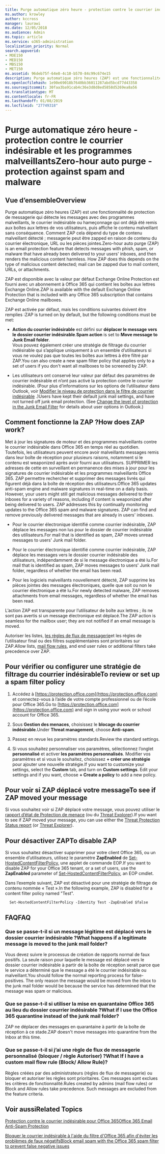```yaml
---
title: Purge automatique zéro heure - protection contre le courrier indésirable et les programmes malveillants
ms.author: krowley
author: kccross
manager: laurawi
ms.date: 12/05/2018
ms.audience: Admin
ms.topic: article
ms.service: o365-administration
localization_priority: Normal
search.appverid:
- MOE150
- MED150
- MBS150
- MET150
ms.assetid: 96deb75f-64e8-4c10-b570-84c99c674e15
description: Purge automatique zéro heures (ZAP) est une fonctionnalité de protection de messagerie qui détecte les messages qui ont déjà été remis aux boîtes aux lettres des utilisateurs avec le courrier indésirable ou un programme malveillant, puis affiche le contenu malveillant sans conséquence. Comment ZAP cela dépend du type de contenu malveillant détecté.
ms.openlocfilehash: 1e90e69018b7640bb36011287abd5bcd77d43358
ms.sourcegitcommit: 30faa3ba91cab4c36e3d8d8ed5858d5269ea8a56
ms.translationtype: MT
ms.contentlocale: fr-FR
ms.lasthandoff: 01/08/2019
ms.locfileid: "27749318"
---
```

# <a name="zero-hour-auto-purge---protection-against-spam-and-malware"></a><span data-ttu-id="6e9d7-104">Purge automatique zéro heure - protection contre le courrier indésirable et les programmes malveillants</span><span class="sxs-lookup"><span data-stu-id="6e9d7-104">Zero-hour auto purge - protection against spam and malware</span></span>

## <a name="overview"></a><span data-ttu-id="6e9d7-105">Vue d’ensemble</span><span class="sxs-lookup"><span data-stu-id="6e9d7-105">Overview</span></span>

<span data-ttu-id="6e9d7-p102">Purge automatique zéro heures (ZAP) est une fonctionnalité de protection de messagerie qui détecte les messages avec des programmes malveillants, le courrier indésirable ou hameçonnage qui ont déjà été remis aux boîtes aux lettres de vos utilisateurs, puis affiche le contenu malveillant sans conséquence. Comment ZAP cela dépend du type de contenu malveillant détecté ; messagerie peut être zapped en raison de contenu du courrier électronique, URL ou les pièces jointes.</span><span class="sxs-lookup"><span data-stu-id="6e9d7-p102">Zero-hour auto purge (ZAP) is an email protection feature that detects messages with phish, spam, or malware that have already been delivered to your users' inboxes, and then renders the malicious content harmless. How ZAP does this depends on the type of malicious content detected; mail can be zapped due to mail content, URLs, or attachments.</span></span>
  
<span data-ttu-id="6e9d7-108">ZAP est disponible avec la valeur par défaut Exchange Online Protection est fourni avec un abonnement à Office 365 qui contient les boîtes aux lettres Exchange Online.</span><span class="sxs-lookup"><span data-stu-id="6e9d7-108">ZAP is available with the default Exchange Online Protection that is included with any Office 365 subscription that contains Exchange Online mailboxes.</span></span>

<span data-ttu-id="6e9d7-109">ZAP est activée par défaut, mais les conditions suivantes doivent être remplies :</span><span class="sxs-lookup"><span data-stu-id="6e9d7-109">ZAP is turned on by default, but the following conditions must be met:</span></span>
  
- <span data-ttu-id="6e9d7-110">**Action du courrier indésirable** est défini sur **déplacer le message vers le dossier courrier indésirable**.</span><span class="sxs-lookup"><span data-stu-id="6e9d7-110">**Spam action** is set to **Move message to Junk Email folder**.</span></span> <br/><span data-ttu-id="6e9d7-111">Vous pouvez également créer une stratégie de filtrage du courrier indésirable qui s’applique uniquement à un ensemble d’utilisateurs si vous ne voulez pas que toutes les boîtes aux lettres à être filtré par ZAP.</span><span class="sxs-lookup"><span data-stu-id="6e9d7-111">You can also create a new spam filter policy that applies only to a set of users if you don't want all mailboxes to be screened by ZAP.</span></span>

- <span data-ttu-id="6e9d7-p103">Les utilisateurs ont conservé leur valeur par défaut des paramètres de courrier indésirable et n’ont pas activé la protection contre le courrier indésirable. (Pour plus d’informations sur les options de l’utilisateur dans Outlook, voir [Modifier le niveau de protection dans le filtre de courrier indésirable](https://support.office.com/article/change-the-level-of-protection-in-the-junk-email-filter-e89c12d8-9d61-4320-8c57-d982c8d52f6b) .)</span><span class="sxs-lookup"><span data-stu-id="6e9d7-p103">Users have kept their default junk mail settings, and have not turned off junk email protection. (See [Change the level of protection in the Junk Email Filter](https://support.office.com/article/change-the-level-of-protection-in-the-junk-email-filter-e89c12d8-9d61-4320-8c57-d982c8d52f6b) for details about user options in Outlook.)</span></span> 
  
## <a name="how-does-zap-work"></a><span data-ttu-id="6e9d7-114">Comment fonctionne la ZAP ?</span><span class="sxs-lookup"><span data-stu-id="6e9d7-114">How does ZAP work?</span></span>

<span data-ttu-id="6e9d7-p104">Met à jour les signatures de moteur et des programmes malveillants contre le courrier indésirable dans Office 365 en temps réel au quotidien. Toutefois, les utilisateurs peuvent encore avoir malveillants messages remis dans leur boîte de réception pour plusieurs raisons, notamment si le contenu est weaponized après avoir fourni aux utilisateurs. SUPPRIMER les adresses de cette en surveillant en permanence des mises à jour pour les signatures de courrier indésirable et les programmes malveillants Office 365. ZAP permettre rechercher et supprimer des messages livrés qui figurent déjà dans la boîte de réception des utilisateurs.</span><span class="sxs-lookup"><span data-stu-id="6e9d7-p104">Office 365 updates anti-spam engine and malware signatures in real-time on a daily basis. However, your users might still get malicious messages delivered to their inboxes for a variety of reasons, including if content is weaponized after being delivered to users. ZAP addresses this by continually monitoring updates to the Office 365 spam and malware signatures. ZAP can find and remove previously delivered messages that are already in users' inboxes.</span></span> 

- <span data-ttu-id="6e9d7-119">Pour le courrier électronique identifié comme courrier indésirable, ZAP déplace les messages non lus pour le dossier de courrier indésirable des utilisateurs.</span><span class="sxs-lookup"><span data-stu-id="6e9d7-119">For mail that is identified as spam, ZAP moves unread messages to users' Junk mail folder.</span></span> 

- <span data-ttu-id="6e9d7-120">Pour le courrier électronique identifié comme courrier indésirable, ZAP déplace les messages vers le dossier courrier indésirable des utilisateurs, indépendamment de si le message électronique a été lu.</span><span class="sxs-lookup"><span data-stu-id="6e9d7-120">For mail that is identified as spam, ZAP moves messages to users' Junk mail folder, regardless of whether the email has been read.</span></span>

- <span data-ttu-id="6e9d7-121">Pour les logiciels malveillants nouvellement détecté, ZAP supprime les pièces jointes des messages électroniques, quelle que soit ou non le courrier électronique a été lu.</span><span class="sxs-lookup"><span data-stu-id="6e9d7-121">For newly detected malware, ZAP removes attachments from email messages, regardless of whether the email has been read.</span></span> 
  
<span data-ttu-id="6e9d7-122">L’action ZAP est transparente pour l’utilisateur de boîte aux lettres ; ils ne sont pas avertis si un message électronique est déplacé.</span><span class="sxs-lookup"><span data-stu-id="6e9d7-122">The ZAP action is seamless for the mailbox user; they are not notified if an email message is moved.</span></span>
  
<span data-ttu-id="6e9d7-123">Autoriser les listes, [les règles de flux de messagerie](https://go.microsoft.com/fwlink/p/?LinkId=722755)et les règles de l’utilisateur final ou des filtres supplémentaires sont prioritaires sur ZAP.</span><span class="sxs-lookup"><span data-stu-id="6e9d7-123">Allow lists, [mail flow rules](https://go.microsoft.com/fwlink/p/?LinkId=722755), and end user rules or additional filters take precedence over ZAP.</span></span>
  
## <a name="to-review-or-set-up-a-spam-filter-policy"></a><span data-ttu-id="6e9d7-124">Pour vérifier ou configurer une stratégie de filtrage du courrier indésirable</span><span class="sxs-lookup"><span data-stu-id="6e9d7-124">To review or set up a spam filter policy</span></span>
  
1. <span data-ttu-id="6e9d7-125">Accédez à [https://protection.office.com](https://protection.office.com) et connectez-vous à l’aide de votre compte professionnel ou de l’école pour Office 365.</span><span class="sxs-lookup"><span data-stu-id="6e9d7-125">Go to [https://protection.office.com](https://protection.office.com) and sign in using your work or school account for Office 365.</span></span>

2. <span data-ttu-id="6e9d7-126">Sous **Gestion des menaces**, choisissez le **blocage du courrier indésirable**.</span><span class="sxs-lookup"><span data-stu-id="6e9d7-126">Under **Threat management**, choose **Anti-spam**.</span></span>

3. <span data-ttu-id="6e9d7-127">Passez en revue les paramètres standards.</span><span class="sxs-lookup"><span data-stu-id="6e9d7-127">Review the standard settings.</span></span> 

4. <span data-ttu-id="6e9d7-p105">Si vous souhaitez personnaliser vos paramètres, sélectionnez l’onglet **personnalisé** et activer **les paramètres personnalisés**. Modifier vos paramètres et si vous le souhaitez, choisissez **+ créer une stratégie** pour ajouter une nouvelle stratégie.</span><span class="sxs-lookup"><span data-stu-id="6e9d7-p105">If you want to customize your settings, select the **Custom** tab, and turn on **Custom settings**. Edit your settings and if you want, choose **+ Create a policy** to add a new policy.</span></span> 
    
## <a name="to-see-if-zap-moved-your-message"></a><span data-ttu-id="6e9d7-130">Pour voir si ZAP déplacé votre message</span><span class="sxs-lookup"><span data-stu-id="6e9d7-130">To see if ZAP moved your message</span></span>

<span data-ttu-id="6e9d7-131">Si vous souhaitez voir si ZAP déplacé votre message, vous pouvez utiliser le [rapport d’état de Protection de menace](view-email-security-reports.md#threat-protection-status-report) (ou du [Threat Explorer](use-explorer-in-security-and-compliance.md)).</span><span class="sxs-lookup"><span data-stu-id="6e9d7-131">If you want to see if ZAP moved your message, you can use either the [Threat Protection Status report](view-email-security-reports.md#threat-protection-status-report) (or [Threat Explorer](use-explorer-in-security-and-compliance.md)).</span></span>
    
## <a name="to-disable-zap"></a><span data-ttu-id="6e9d7-132">Pour désactiver ZAP</span><span class="sxs-lookup"><span data-stu-id="6e9d7-132">To disable ZAP</span></span>
  
<span data-ttu-id="6e9d7-133">Si vous souhaitez désactiver supprimer pour votre client Office 365, ou un ensemble d’utilisateurs, utilisez le paramètre **ZapEnabled** de [Set-HostedContentFilterPolicy](https://go.microsoft.com/fwlink/p/?LinkId=722758), une applet de commande EOP.</span><span class="sxs-lookup"><span data-stu-id="6e9d7-133">If you want to disable ZAP for your Office 365 tenant, or a set of users, use the **ZapEnabled** parameter of [Set-HostedContentFilterPolicy](https://go.microsoft.com/fwlink/p/?LinkId=722758), an EOP cmdlet.</span></span>
    
<span data-ttu-id="6e9d7-134">Dans l’exemple suivant, ZAP est désactivé pour une stratégie de filtrage de contenu nommée « Test ».</span><span class="sxs-lookup"><span data-stu-id="6e9d7-134">In the following example, ZAP is disabled for a content filter policy named "Test".</span></span>
    
```
  Set-HostedContentFilterPolicy -Identity Test -ZapEnabled $false
```

## <a name="faq"></a><span data-ttu-id="6e9d7-135">FAQ</span><span class="sxs-lookup"><span data-stu-id="6e9d7-135">FAQ</span></span>

### <a name="what-happens-if-a-legitimate-message-is-moved-to-the-junk-mail-folder"></a><span data-ttu-id="6e9d7-136">Que se passe-t-il si un message légitime est déplacé vers le dossier courrier indésirable ?</span><span class="sxs-lookup"><span data-stu-id="6e9d7-136">What happens if a legitimate message is moved to the junk mail folder?</span></span>
  
<span data-ttu-id="6e9d7-p106">Vous devez suivre le processus de création de rapports normal de faux positifs. La seule raison pour laquelle le message est déplacé vers le dossier courrier indésirable à partir de la boîte de réception serait parce que le service a déterminé que le message a été le courrier indésirable ou malveillant.</span><span class="sxs-lookup"><span data-stu-id="6e9d7-p106">You should follow the normal reporting process for false-positives. The only reason the message would be moved from the inbox to the junk mail folder would be because the service has determined that the message was spam or malicious.</span></span>
  
### <a name="what-if-i-use-the-office-365-quarantine-instead-of-the-junk-mail-folder"></a><span data-ttu-id="6e9d7-139">Que se passe-t-il si utiliser la mise en quarantaine Office 365 au lieu du dossier courrier indésirable ?</span><span class="sxs-lookup"><span data-stu-id="6e9d7-139">What if I use the Office 365 quarantine instead of the junk mail folder?</span></span>
  
<span data-ttu-id="6e9d7-140">ZAP ne déplacer des messages en quarantaine à partir de la boîte de réception à ce stade.</span><span class="sxs-lookup"><span data-stu-id="6e9d7-140">ZAP doesn't move messages into quarantine from the Inbox at this time.</span></span>
  
### <a name="what-if-i-have-a-custom-mail-flow-rule-block-allow-rule"></a><span data-ttu-id="6e9d7-141">Que se passe-t-il si j’ai une règle de flux de messagerie personnalisé (bloquer / règle Autoriser) ?</span><span class="sxs-lookup"><span data-stu-id="6e9d7-141">What If I have a custom mail flow rule (Block/ Allow Rule)?</span></span>
  
<span data-ttu-id="6e9d7-p107">Règles créées par des administrateurs (règles de flux de messagerie) ou bloquer et autoriser les règles sont prioritaires. Ces messages sont exclues les critères de fonctionnalité.</span><span class="sxs-lookup"><span data-stu-id="6e9d7-p107">Rules created by admins (mail flow rules) or Block and Allow rules take precedence. Such messages are excluded from the feature criteria.</span></span>
  
## <a name="related-topics"></a><span data-ttu-id="6e9d7-144">Voir aussi</span><span class="sxs-lookup"><span data-stu-id="6e9d7-144">Related Topics</span></span>

[<span data-ttu-id="6e9d7-145">Protection contre le courrier indésirable pour Office 365</span><span class="sxs-lookup"><span data-stu-id="6e9d7-145">Office 365 Email Anti-Spam Protection</span></span>](anti-spam-protection.md)
  
[<span data-ttu-id="6e9d7-146">Bloquer le courrier indésirable à l'aide du filtre d'Office 365 afin d'éviter les problèmes de faux négatifs</span><span class="sxs-lookup"><span data-stu-id="6e9d7-146">Block email spam with the Office 365 spam filter to prevent false negative issues</span></span>](block-email-spam-to-prevent-false-negatives.md)
  


